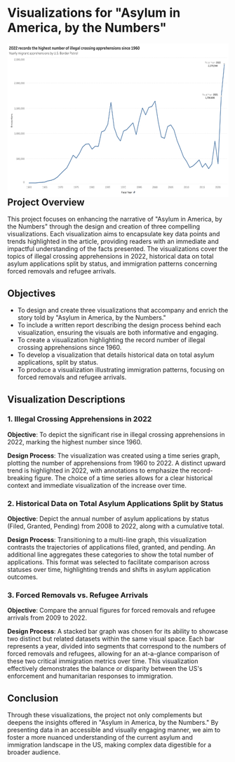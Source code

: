 # Visualizations for "Asylum in America, by the Numbers"

<img align="left" width="600" height="350" src="https://github.com/nathanielliganor/static-viz-project/blob/main/Screenshot%202024-02-28%20at%2010.25.11%20PM.png">

#

## Project Overview

This project focuses on enhancing the narrative of "Asylum in America, by the Numbers" through the design and creation of three compelling visualizations. Each visualization aims to encapsulate key data points and trends highlighted in the article, providing readers with an immediate and impactful understanding of the facts presented. The visualizations cover the topics of illegal crossing apprehensions in 2022, historical data on total asylum applications split by status, and immigration patterns concerning forced removals and refugee arrivals.

## Objectives

- To design and create three visualizations that accompany and enrich the story told by "Asylum in America, by the Numbers."
- To include a written report describing the design process behind each visualization, ensuring the visuals are both informative and engaging.
- To create a visualization highlighting the record number of illegal crossing apprehensions since 1960.
- To develop a visualization that details historical data on total asylum applications, split by status.
- To produce a visualization illustrating immigration patterns, focusing on forced removals and refugee arrivals.

## Visualization Descriptions

### 1. Illegal Crossing Apprehensions in 2022

**Objective**: To depict the significant rise in illegal crossing apprehensions in 2022, marking the highest number since 1960.

**Design Process**: The visualization was created using a time series graph, plotting the number of apprehensions from 1960 to 2022. A distinct upward trend is highlighted in 2022, with annotations to emphasize the record-breaking figure. The choice of a time series allows for a clear historical context and immediate visualization of the increase over time.

### 2. Historical Data on Total Asylum Applications Split by Status

**Objective**: Depict the annual number of asylum applications by status (Filed, Granted, Pending) from 2008 to 2022, along with a cumulative total.

**Design Process**: Transitioning to a multi-line graph, this visualization contrasts the trajectories of applications filed, granted, and pending. An additional line aggregates these categories to show the total number of applications. This format was selected to facilitate comparison across statuses over time, highlighting trends and shifts in asylum application outcomes.

### 3. Forced Removals vs. Refugee Arrivals

**Objective**: Compare the annual figures for forced removals and refugee arrivals from 2009 to 2022.

**Design Process**: A stacked bar graph was chosen for its ability to showcase two distinct but related datasets within the same visual space. Each bar represents a year, divided into segments that correspond to the numbers of forced removals and refugees, allowing for an at-a-glance comparison of these two critical immigration metrics over time. This visualization effectively demonstrates the balance or disparity between the US's enforcement and humanitarian responses to immigration.

## Conclusion

Through these visualizations, the project not only complements but deepens the insights offered in "Asylum in America, by the Numbers." By presenting data in an accessible and visually engaging manner, we aim to foster a more nuanced understanding of the current asylum and immigration landscape in the US, making complex data digestible for a broader audience.
